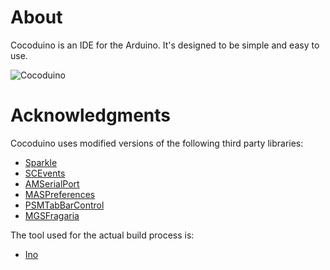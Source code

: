 
# About

Cocoduino is an IDE for the Arduino. It's designed to be simple and easy to use.

![Cocoduino](http://fabian-kreiser.com/downloads/cocoduino.png)

# Acknowledgments

Cocoduino uses modified versions of the following third party libraries:

* [Sparkle](http://sparkle.andymatuschak.org/)
* [SCEvents](http://stuconnolly.com/projects/code/)
* [AMSerialPort](http://www.harmless.de/cocoa-code.php)
* [MASPreferences](https://github.com/shpakovski/MASPreferences)
* [PSMTabBarControl](http://www.positivespinmedia.com/dev/PSMTabBarControl.html)
* [MGSFragaria](https://github.com/mugginsoft/Fragaria)

The tool used for the actual build process is:

* [Ino](http://inotool.org/)